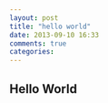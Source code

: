 ```yaml
---
layout: post
title: "hello world"
date: 2013-09-10 16:33
comments: true
categories: 
---
```

## Hello World ##
